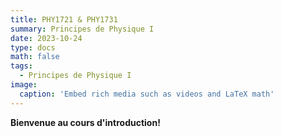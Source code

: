 ```yaml
---
title: PHY1721 & PHY1731
summary: Principes de Physique I
date: 2023-10-24
type: docs
math: false
tags:
  - Principes de Physique I
image:
  caption: 'Embed rich media such as videos and LaTeX math'
---
```


**Bienvenue au cours d'introduction!**
